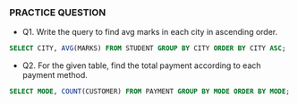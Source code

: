 ### PRACTICE QUESTION

- Q1. Write the query to find avg marks in each city in ascending order.

```sql
SELECT CITY, AVG(MARKS) FROM STUDENT GROUP BY CITY ORDER BY CITY ASC;
```

- Q2. For the given table, find the total payment according to each payment method.

```sql
SELECT MODE, COUNT(CUSTOMER) FROM PAYMENT GROUP BY MODE ORDER BY MODE;
```
